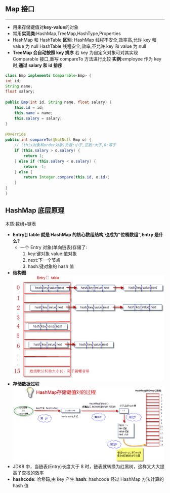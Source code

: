 ## Map 接口

---

- 用来存储键值对**key-value**的对象
- 常用**实现类**:HashMap,TreeMap,HashType,Properties
- HashMap 和 HashTable **区别**:
  HashMap 线程不安全,效率高,允许 key 和 value 为 null
  HashTable 线程安全,效率,不允许 key 和 value 为 null
- **TreeMap 会自动按照 key 排序**
  若 key 为自定义对象可对其实现 Comparable 接口,重写 compareTo 方法进行比较
  **实例**:employee 作为 key 时,**通过 salary 和 id 排序**

```java
class Emp implements Comparable<Emp> {
int id;
String name;
float salary;

public Emp(int id, String name, float salary) {
    this.id = id;
    this.name = name;
    this.salary = salary;
}

@Override
public int compareTo(@NotNull Emp o) {
    // (this对象和order对象)负数:小于,正数:大于,0:等于
    if (this.salary > o.salary) {
        return 1;
    } else if (this.salary < o.salary) {
        return -1;
    } else {
        return Integer.compare(this.id, o.id);
    }
}
}
```

## HashMap 底层原理

本质:数组+链表

- **Entry[] table 就是 HashMap 的核心数组结构,也成为"位桶数组",Entry 是什么?**
  - 一个 Entry 对象(单向链表)存储了:
    1. key:键对象 value:值对象
    2. next:下一个节点
    3. hash:键对象的 hash 值
- **结构图**
  ![HashMap](img/HashMap.png)
- **存储数据过程**
  ![HashMap](img/HashMap2.png)
- JDK8 中，当链表(Entry)长度大于 8 时，链表就转换为红黑树，这样又大大提高了查找的效率
- **hashcode**: 哈希码,由 key 产生
  **hash**: hashcode 经过 HashMap 方法计算的 hash 值
